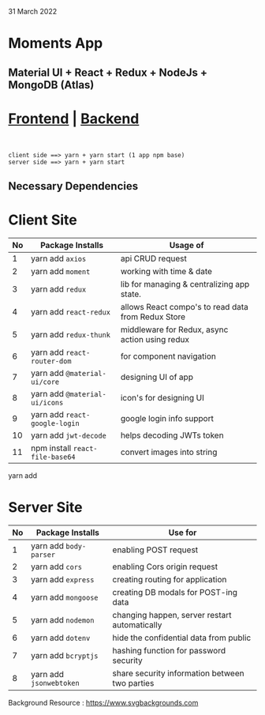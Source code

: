 31 March 2022 

# Moments App 

## Material UI + React + Redux + NodeJs + MongoDB (Atlas)

# [Frontend](https://moments-app-bd.netlify.app) | [Backend](https://moments-app-bd.herokuapp.com) 

<br/>

```
client side ==> yarn + yarn start (1 app npm base)
server side ==> yarn + yarn start 
```

## Necessary Dependencies

# Client Site

|No| Package Installs       | Usage of                                          |
|--|------------------------|---------------------------------------------------|
| 1| yarn add `axios`       | api CRUD request                                  |
| 2| yarn add `moment`      | working with time & date                          |
| 3| yarn add `redux`       | lib for managing & centralizing app state.        |
| 4| yarn add `react-redux` | allows React compo's to read data from Redux Store|
| 5| yarn add `redux-thunk` | middleware for Redux, async action using redux    |
| 6| yarn add `react-router-dom`    | for component navigation                  |
| 7| yarn add `@material-ui/core`   | designing UI of app                       |
| 8| yarn add `@material-ui/icons`  | icon's for designing UI                   |
| 9| yarn add `react-google-login`  | google login info support                 |
|10| yarn add `jwt-decode`          | helps decoding JWTs token                 |
|11| npm install `react-file-base64`| convert images into string                |


yarn add 
<br/>

# Server Site

|No| Package Installs       | Use for                                       |
|--|------------------------|-----------------------------------------------|
|1 | yarn add `body-parser` | enabling POST request                         |
|2 | yarn add `cors`        | enabling Cors origin request                  |
|3 | yarn add `express`     | creating routing for application              |
|4 | yarn add `mongoose`    | creating DB modals for POST-ing data          |
|5 | yarn add `nodemon`     | changing happen, server restart automatically |
|6 | yarn add `dotenv`      | hide the confidential data from public        |
|7 | yarn add `bcryptjs`    | hashing function for password security        |
|8 | yarn add `jsonwebtoken`| share security information between two parties|


Background Resource : https://www.svgbackgrounds.com 


